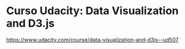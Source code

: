 # Curso Udacity: Data Visualization and D3.js
https://www.udacity.com/course/data-visualization-and-d3js--ud507


